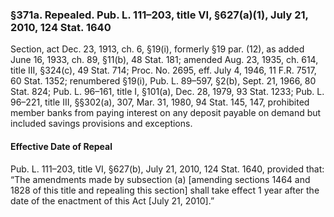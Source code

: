 ### §371a. Repealed. Pub. L. 111–203, title VI, §627(a)(1), July 21, 2010, 124 Stat. 1640 ###

Section, act Dec. 23, 1913, ch. 6, §19(i), formerly §19 par. (12), as added June 16, 1933, ch. 89, §11(b), 48 Stat. 181; amended Aug. 23, 1935, ch. 614, title III, §324(c), 49 Stat. 714; Proc. No. 2695, eff. July 4, 1946, 11 F.R. 7517, 60 Stat. 1352; renumbered §19(i), Pub. L. 89–597, §2(b), Sept. 21, 1966, 80 Stat. 824; Pub. L. 96–161, title I, §101(a), Dec. 28, 1979, 93 Stat. 1233; Pub. L. 96–221, title III, §§302(a), 307, Mar. 31, 1980, 94 Stat. 145, 147, prohibited member banks from paying interest on any deposit payable on demand but included savings provisions and exceptions.

#### Effective Date of Repeal ####

Pub. L. 111–203, title VI, §627(b), July 21, 2010, 124 Stat. 1640, provided that: “The amendments made by subsection (a) [amending sections 1464 and 1828 of this title and repealing this section] shall take effect 1 year after the date of the enactment of this Act [July 21, 2010].”